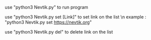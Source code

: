 use "python3 Nevtik.py" to run program

use "python3 Nevtik.py set [Link]" to set link on the list \n
example : "python3 Nevtik.py set https://nevtik.org"

use "python3 Nevtik.py del" to delete link on the list
